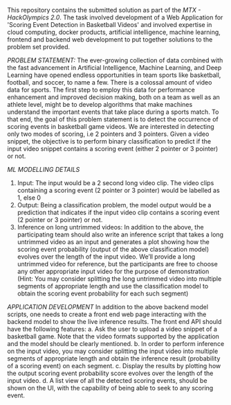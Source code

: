 This repository contains the submitted solution as part of the *MTX - HackOlympics 2.0*. The task involved development of a Web Application for 'Scoring Event Detection in Basketball Videos' and involved expertise in cloud computing, docker products, artificial intelligence, machine learning, frontend and backend web development to put together solutions to the problem set provided.

*PROBLEM STATEMENT:*
The ever-growing collection of data combined with the fast advancement in Artificial
Intelligence, Machine Learning, and Deep Learning have opened endless opportunities in team
sports like basketball, football, and soccer, to name a few.
There is a colossal amount of video data for sports. The first step to employ this data for
performance enhancement and improved decision making, both on a team as well as an
athlete level, might be to develop algorithms that make machines understand the important
events that take place during a sports match.
To that end, the goal of this problem statement is to detect the occurrence of scoring events in
basketball game videos. We are interested in detecting only two modes of scoring, i.e 2 pointers
and 3 pointers. Given a video snippet, the objective is to perform binary classification to predict
if the input video snippet contains a scoring event (either 2 pointer or 3 pointer) or not.

*ML MODELLING DETAILS*
1. Input: The input would be a 2 second long video clip. The video clips containing a scoring event
(2 pointer or 3 pointer) would be labelled as 1, else 0
2. Output: Being a classification problem, the model output would be a prediction that indicates if
the input video clip contains a scoring event (2 pointer or 3 pointer) or not.
3. Inference on long untrimmed videos: In addition to the above, the participating team should
also write an inference script that takes a long untrimmed video as an input and generates a
plot showing how the scoring event probability (output of the above classification model)
evolves over the length of the input video. We’ll provide a long untrimmed video for reference,
but the participants are free to choose any other appropriate input video for the purpose of
demonstration (Hint: You may consider splitting the long untrimmed video into multiple
segments of appropriate length and use the classification model to obtain the scoring event
probability for each such segment)

*APPLICATION DEVELOPMENT*
In addition to the above backend model scripts, one needs to create a front end web page
interacting with the backend model to show the live inference results.
The front end API should have the following features:
a. Ask the user to upload a video snippet of a basketball game. Note that the video
formats supported by the application and the model should be clearly mentioned.
b.
In order to perform inference on the input video, you may consider splitting the input
video into multiple segments of appropriate length and obtain the inference result
(probability of a scoring event) on each segment.
c. Display the results by plotting how the output scoring event probability score evolves
over the length of the input video.
d. A list view of all the detected scoring events, should be shown on the UI, with the
capability of being able to seek to any scoring event.

